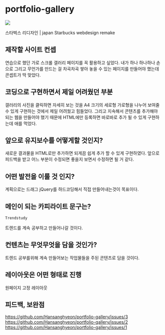 # portfolio-gallery

![](https://img.shields.io/badge/webdesign-Graphic-brightgreen)

스타벅스 리디자인 | japan Starbucks webdesign remake

## 제작할 사이트 컨셉

연습으로 했던 가로 스크롤 갤러리 페이지를 꼭 활용하고 싶었다. 내가 하나 하나하나 손으로 그리고 무언가를 만드는 걸 차곡차곡 쌓아 놓을 수 있는 페이지를 만들어야 했는데 콘셉트가 딱 맞았다.

## 코딩으로 구현하면서 제일 어려웠던 부분

갤러리의 사진을 클릭하면 자세히 보는 것을 A4 크기의 세로형 가로형을 나누어 보여줄 수 있게 구현하는 것에서 제일 어려웠고 힘들었다. 그리고 지속해서 콘텐츠를 추가해야 되는 웹을 만들어야 했기 때문에 HTML에만 등록하면 바로바로 추가 될 수 있게 구현하는데 애를 먹었다.

## 앞으로 유지보수를 어떻게할 것인지?

새로운 결과물을 HTML로만 추가하면 되게끔 쉽게 추가 할 수 있게 구현하였다. 앞으로 피드백을 받고 어느 부분이 수정되면 좋을지 보면서 수정하면 될 거 같다.

## 어떤 발전을 이룰 것 인지?

계획으로는 드래그 jQuery를 하드코딩해서 직접 만들어내는것이 목표이다.

## 메인이 되는 카피라이트 문구는?

`Trendstudy`

트렌드를 계속 공부하고 만들어나갈 것이다.

## 컨텐츠는 무엇무엇을 담을 것인가?

트렌드 공부를위해 계속 만들어보는 작업물들을 주된 콘텐츠로 담을 것이다.

## 레이아웃은 어떤 형태로 진행

원페이지 고정 레이아웃

## 피드백, 보완점

https://github.com/Hansanghyeon/portfolio-gallery/issues/3
https://github.com/Hansanghyeon/portfolio-gallery/issues/2
https://github.com/Hansanghyeon/portfolio-gallery/issues/1